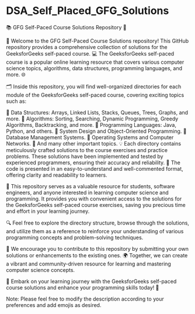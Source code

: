 # DSA_Self_Placed_GFG_Solutions

📚 GFG Self-Paced Course Solutions Repository 🚀

🔗 Welcome to the GFG Self-Paced Course Solutions repository! This GitHub repository provides a comprehensive collection of solutions for the GeeksforGeeks self-paced course. 💻 The GeeksforGeeks self-paced course is a popular online learning resource that covers various computer science topics, algorithms, data structures, programming languages, and more. 🌐

🗂️ Inside this repository, you will find well-organized directories for each module of the GeeksforGeeks self-paced course, covering exciting topics such as:

📂 Data Structures: Arrays, Linked Lists, Stacks, Queues, Trees, Graphs, and more.
📂 Algorithms: Sorting, Searching, Dynamic Programming, Greedy Algorithms, Backtracking, and more.
📂 Programming Languages: Java, Python, and others.
📂 System Design and Object-Oriented Programming.
📂 Database Management Systems.
📂 Operating Systems and Computer Networks.
📂 And many other important topics.
💡 Each directory contains meticulously crafted solutions to the course exercises and practice problems. These solutions have been implemented and tested by experienced programmers, ensuring their accuracy and reliability. 🧪 The code is presented in an easy-to-understand and well-commented format, offering clarity and readability to learners.

🌟 This repository serves as a valuable resource for students, software engineers, and anyone interested in learning computer science and programming. It provides you with convenient access to the solutions for the GeeksforGeeks self-paced course exercises, saving you precious time and effort in your learning journey.

🔍 Feel free to explore the directory structure, browse through the solutions, and utilize them as a reference to reinforce your understanding of various programming concepts and problem-solving techniques.

🤝 We encourage you to contribute to this repository by submitting your own solutions or enhancements to the existing ones. 🌍 Together, we can create a vibrant and community-driven resource for learning and mastering computer science concepts.

🚀 Embark on your learning journey with the GeeksforGeeks self-paced course solutions and enhance your programming skills today! 💪

Note: Please feel free to modify the description according to your preferences and add emojis as desired.
